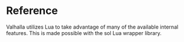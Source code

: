 # Reference

Valhalla utilizes Lua to take advantage of many of the available 
internal features. This is made possible with the sol Lua wrapper 
library. 
